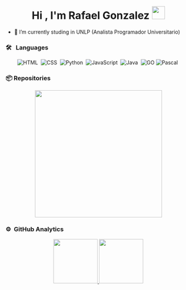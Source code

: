 ## <h1 align="center">Hi , I'm Rafael Gonzalez <img src="https://media.giphy.com/media/hvRJCLFzcasrR4ia7z/giphy.gif" width="35"></h1>

- 🔭 I’m currently studing in UNLP (Analista Programador Universitario)
  
### 🛠 &nbsp; Languages
<div align="center">

 ![HTML](https://img.shields.io/badge/-HTML-05122A?style=flat&logo=HTML5)&nbsp;
 ![CSS](https://img.shields.io/badge/-CSS-05122A?style=flat&logo=CSS3&logoColor=1572B6)&nbsp;
 ![Python](https://img.shields.io/badge/-Python-05122A?style=flat&logo=python)&nbsp;
 ![JavaScript](https://img.shields.io/badge/-JavaScript-05122A?style=flat&logo=javascript)&nbsp;
 ![Java](https://img.shields.io/badge/-Java-05122A?style=flat&logo=Java&logoColor=FFA518)&nbsp;
 ![GO](https://img.shields.io/badge/-GO-000?&logo=Go)
 ![Pascal](https://img.shields.io/badge/-Pascal-05122A?style=flat&logo=Pascal&logoColor=FFA518)&nbsp;
 
</div>


### 📦 Repositories

<div>
<p align="center">
<a href="https://github.com/RafaelGonzalez01/Analista-Programador-Universitario-UNLP-">
    <img width="345" src="https://github-readme-stats.vercel.app/api/pin/?username=RafaelGonzalez01&repo=Analista-Programador-Universitario-UNLP-&cache_seconds=86401&theme=algolia">
</a>
</p>
</div> 

### ⚙️ &nbsp;GitHub Analytics

<p align="center">
<a href="https://github.com/RafaelGonzalez01">
  <img height="120em" src="https://github-readme-stats-eight-theta.vercel.app/api?username=RafaelGonzalez01&show_icons=true&theme=algolia&include_all_commits=true&count_private=true"/>
  <img height="120em" src="https://github-readme-stats-eight-theta.vercel.app/api/top-langs/?username=RafaelGonzalez01&layout=compact&langs_count=8&theme=algolia"/>
</a>
</p>
